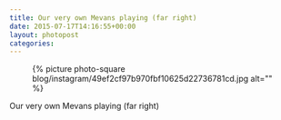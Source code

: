 ```yaml
---
title: Our very own Mevans playing (far right)
date: 2015-07-17T14:16:55+00:00
layout: photopost
categories:
---
```


<figure class="photo photo--square">
  {% picture photo-square blog/instagram/49ef2cf97b970fbf10625d22736781cd.jpg alt="" %}
</figure>

Our very own Mevans playing (far right)
